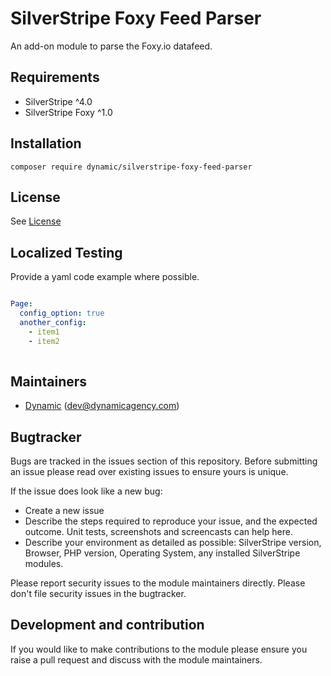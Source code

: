 # SilverStripe Foxy Feed Parser

An add-on module to parse the Foxy.io datafeed.

## Requirements

* SilverStripe ^4.0
* SilverStripe Foxy ^1.0

## Installation

```
composer require dynamic/silverstripe-foxy-feed-parser
```

## License

See [License](license.md)

## Localized Testing



Provide a yaml code example where possible.

```yaml

Page:
  config_option: true
  another_config:
    - item1
    - item2
  
```

## Maintainers
*  [Dynamic](http://www.dynamicagency.com) (<dev@dynamicagency.com>)
 
## Bugtracker
Bugs are tracked in the issues section of this repository. Before submitting an issue please read over 
existing issues to ensure yours is unique. 
 
If the issue does look like a new bug:
 
 - Create a new issue
 - Describe the steps required to reproduce your issue, and the expected outcome. Unit tests, screenshots 
 and screencasts can help here.
 - Describe your environment as detailed as possible: SilverStripe version, Browser, PHP version, 
 Operating System, any installed SilverStripe modules.
 
Please report security issues to the module maintainers directly. Please don't file security issues in the bugtracker.
 
## Development and contribution
If you would like to make contributions to the module please ensure you raise a pull request and discuss with the module maintainers.
